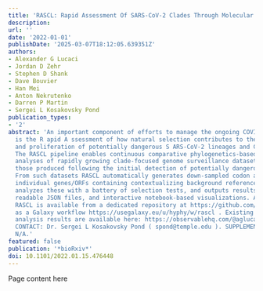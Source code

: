 ```yaml
---
title: 'RASCL: Rapid Assessment Of SARS-CoV-2 Clades Through Molecular Sequence Analysis'
description:
url: ''
date: '2022-01-01'
publishDate: '2025-03-07T18:12:05.639351Z'
authors:
- Alexander G Lucaci
- Jordan D Zehr
- Stephen D Shank
- Dave Bouvier
- Han Mei
- Anton Nekrutenko
- Darren P Martin
- Sergei L Kosakovsky Pond
publication_types:
- '2'
abstract: 'An important component of efforts to manage the ongoing COVID19 pandemic
  is the R apid A ssessment of how natural selection contributes to the emergence
  and proliferation of potentially dangerous S ARS-CoV-2 lineages and CL ades (RASCL).
  The RASCL pipeline enables continuous comparative phylogenetics-based selection
  analyses of rapidly growing clade-focused genome surveillance datasets, such as
  those produced following the initial detection of potentially dangerous variants.
  From such datasets RASCL automatically generates down-sampled codon alignments of
  individual genes/ORFs containing contextualizing background reference sequences,
  analyzes these with a battery of selection tests, and outputs results as both machine
  readable JSON files, and interactive notebook-based visualizations. AVAILABILITY:
  RASCL is available from a dedicated repository at https://github.com/veg/RASCL and
  as a Galaxy workflow https://usegalaxy.eu/u/hyphy/w/rascl . Existing clade/variant
  analysis results are available here: https://observablehq.com/@aglucaci/rascl .
  CONTACT: Dr. Sergei L Kosakovsky Pond ( spond@temple.edu ). SUPPLEMENTARY INFORMATION:
  N/A.'
featured: false
publication: '*bioRxiv*'
doi: 10.1101/2022.01.15.476448
---
```


Page content here